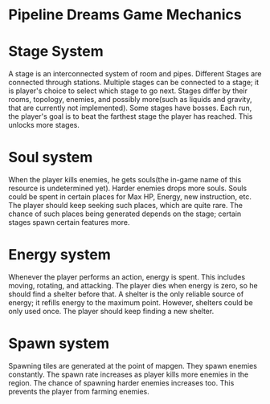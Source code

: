 # Pipeline Dreams Game Mechanics

# Stage System
A stage is an interconnected system of room and pipes. Different Stages are connected through stations. Multiple stages can be connected to a stage; it is player's choice to select which stage to go next. Stages differ by their rooms, topology, enemies, and possibly more(such as liquids and gravity, that are currently not implemented). Some stages have bosses. Each run, the player's goal is to beat the farthest stage the player has reached. This unlocks more stages.

# Soul system
When the player kills enemies, he gets souls(the in-game name of this resource is undetermined yet). Harder enemies drops more souls. Souls could be spent in certain places for Max HP, Energy, new instruction, etc. The player should keep seeking such places, which are quite rare. The chance of such places being generated depends on the stage; certain stages spawn certain features more.

# Energy system
Whenever the player performs an action, energy is spent. This includes moving, rotating, and attacking. The player dies when energy is zero, so he should find a shelter before that. A shelter is the only reliable source of energy; it refills energy to the maximum point. However, shelters could be only used once. The player should keep finding a new shelter. 

# Spawn system
Spawning tiles are generated at the point of mapgen. They spawn enemies constantly. The spawn rate increases as player kills more enemies in the region. The chance of spawning harder enemies increases too. This prevents the player from farming enemies.